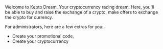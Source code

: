 Welcome to Kepto Dream.
Your cryptocurrency racing dream. 
Here, you'll be able to buy and raise the exchange of a crypto, make offers to exchange the crypto for currency.



For administrators, here are a few extras for you: 
- Create your promotional code,
- Create your cryptocurrency 
